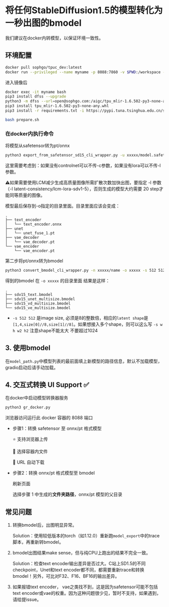 # 将任何StableDiffusion1.5的模型转化为一秒出图的bmodel

我们建议在docker内转模型，以保证环境一致性。

## 环境配置
```sh
docker pull sophgo/tpuc_dev:latest
docker run --privileged --name myname -p 8088:7860 -v $PWD:/workspace -it sophgo/tpuc_dev:latest
```
进入镜像后  

```sh
docker exec -it myname bash
pip3 install dfss --upgrade
python3 -m dfss --url=open@sophgo.com:/aigc/tpu_mlir-1.6.502-py3-none-any.whl
pip3 install tpu_mlir-1.6.502-py3-none-any.whl
pip3 install -r requirements.txt -i https://pypi.tuna.tsinghua.edu.cn/simple

bash prepare.sh
```

### 在docker内执行命令

将模型从safetensor转为pt/onnx  
```sh
python3 export_from_safetensor_sd15_cli_wrapper.py -u xxxxx/model.safetensor -l xxxx/lora.safetensor -c xxxx/controlnet.safetensor -b 1 -o xxxxx/name 
```
这里需要考虑到：如果没有controlnet可以不传-c参数，如果没有lora可以不传-l参数。

⚠️如果需要使用LCM减少生成高质量图像所需扩散次数加快出图，要指定 -l 参数（-l latent-consistency/lcm-lora-sdv1-5），否则生成的模型大约需要 20 step才能同等质量的图像。

模型最后保存到-o指定的目录里面。目录里面应该会变成：  
```
.
├── text_encoder
│   └── text_encoder.onnx
├── unet
│   └── unet_fuse_1.pt
├── vae_decoder
│   └── vae_decoder.pt
└── vae_encoder
    └── vae_encoder.pt
```
第二步将pt/onnx转为bmodel 
```sh 
python3 convert_bmodel_cli_wrapper.py -n xxxxx/name -o xxxxx -s 512 512 768 768 768 512 512 768 -b 1 -v sd15
```
得到的bmodel 在 `-o xxxxx` 的目录里面 
结果是这样：
```
.
├── sdv15_text.bmodel
├── sdv15_unet_multisize.bmodel
├── sdv15_vd_multisize.bmodel
└── sdv15_ve_multisize.bmodel
```

- `-s 512 512` 是image size, 必须是8的整数倍，相应的`latent shape`是`[1,4,size[0]//8,size[1]//8]`。如果想接入多个shape，则可以这么写 `-s w h w2 h2` 注意shape不能太大 不要超过1024 

## 3. 使用bmodel
在`model_path.py`中模型列表的最前面填上新模型的路径信息，默认不加载模型，gradio启动后请手动加载。

## 4. 交互式转换 UI Support ✅
在docker中启动模型转换器服务
```bash
python3 gr_docker.py
```

浏览器访问运行此 docker 容器的 8088 端口

- 步骤1：转换 safetensor 至 onnx/pt 格式模型

   ⭐ 支持浏览器上传
   
   🌟 选择容器内文件
   
   🌟 URL 自动下载 


- 步骤2：转换 onnx/pt 格式模型至 bmodel 

   刷新页面

   选择步骤 1 中生成的**文件夹路径**，onnx/pt 模型的父目录

## 常见问题
1. 转换bmodel后，出图明显异常。

    Solution：使用较低版本的torch（如1.12.0）重新跑`model_export`中的trace脚本，再重新转bmodel。
2. bmodel出图结果make sense，但与纯CPU上跑出的结果不完全一致。
    
    Solution：检查text encoder输出差异是否过大。C站上SD1.5的不同checkpoint，Unet和text encoder都不同，都需要重新trace和转换bmodel！另外，可比对F32、F16、BF16的输出差异。

3. 如果报错text encoder， vae之类找不到，这是因为safetensor可能不包括text encoder或vae的权重。因为这种问题很少见，暂时不支持，如果遇到，请给提issue。 
